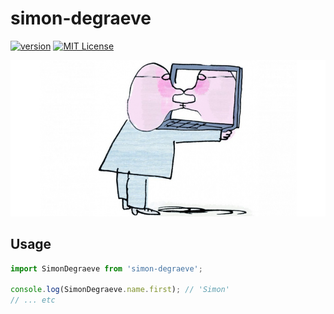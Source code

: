 # simon-degraeve

[![version](https://img.shields.io/npm/v/simon-degraeve.svg?style=flat-square)](https://npm.im/simon-degraeve)
[![MIT License](https://img.shields.io/npm/l/simon-degraeve.svg?style=flat-square)](../../LICENCE.md)

![narcissistic](../../images/narcissistic.jpg)

## Usage

```javascript
import SimonDegraeve from 'simon-degraeve';

console.log(SimonDegraeve.name.first); // 'Simon'
// ... etc
```
